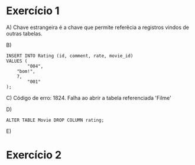 #
# Exercício 1

A)
Chave estrangeira é a chave que permite referêcia a registros vindos de outras tabelas.

B)

```
INSERT INTO Rating (id, comment, rate, movie_id) 
VALUES (
		"004",
    "bom!",
    7,
		"001"
);
```
C)
Código de erro: 1824. Falha ao abrir a tabela referenciada 'Filme'

D)
```
ALTER TABLE Movie DROP COLUMN rating;
```

E)

#
# Exercício 2

